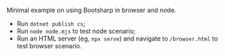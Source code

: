 Minimal example on using Bootsharp in browser and node.

- Run `dotnet publish cs`;
- Run `node node.mjs` to test node scenario;
- Run an HTML server (eg, `npx serve`) and navigate to `/browser.html` to test browser scenario.
